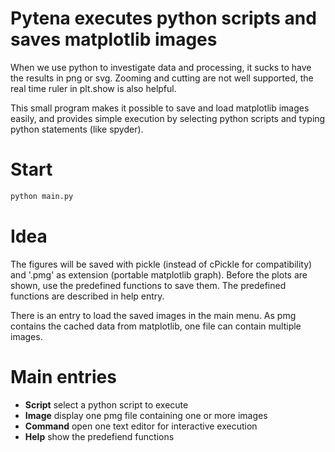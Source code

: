 # **Pytena** executes python scripts and saves matplotlib images

When we use python to investigate data and processing, it sucks to have the results in png or svg. Zooming and cutting are not well supported, the real time ruler in plt.show is also helpful.

This small program makes it possible to save and load matplotlib images easily, and provides simple execution by selecting python scripts and typing python statements (like spyder).

# Start

```bash
python main.py
```

# Idea

The figures will be saved with pickle (instead of cPickle for compatibility) and '.pmg' as extension (portable matplotlib graph). Before the plots are shown, use the predefined functions to save them. The predefined functions are described in help entry.

There is an entry to load the saved images in the main menu. As pmg contains the cached data from matplotlib, one file can contain multiple images.

# Main entries

- **Script** select a python script to execute
- **Image** display one pmg file containing one or more images
- **Command** open one text editor for interactive execution
- **Help** show the predefiend functions
